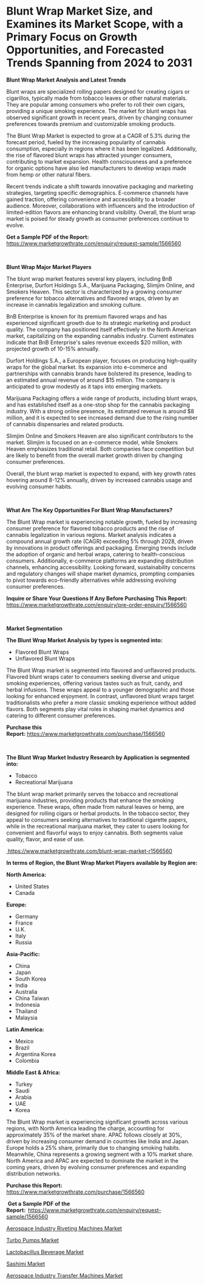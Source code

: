 <p><h1>Blunt Wrap Market Size, and Examines its Market Scope, with a Primary Focus on Growth Opportunities, and Forecasted Trends Spanning from 2024 to 2031</h1></p><p><strong>Blunt Wrap Market Analysis and Latest Trends</strong></p>
<p><p>Blunt wraps are specialized rolling papers designed for creating cigars or cigarillos, typically made from tobacco leaves or other natural materials. They are popular among consumers who prefer to roll their own cigars, providing a unique smoking experience. The market for blunt wraps has observed significant growth in recent years, driven by changing consumer preferences towards premium and customizable smoking products.</p><p>The Blunt Wrap Market is expected to grow at a CAGR of 5.3% during the forecast period, fueled by the increasing popularity of cannabis consumption, especially in regions where it has been legalized. Additionally, the rise of flavored blunt wraps has attracted younger consumers, contributing to market expansion. Health consciousness and a preference for organic options have also led manufacturers to develop wraps made from hemp or other natural fibers.</p><p>Recent trends indicate a shift towards innovative packaging and marketing strategies, targeting specific demographics. E-commerce channels have gained traction, offering convenience and accessibility to a broader audience. Moreover, collaborations with influencers and the introduction of limited-edition flavors are enhancing brand visibility. Overall, the blunt wrap market is poised for steady growth as consumer preferences continue to evolve.</p></p>
<p><strong>Get a Sample PDF of the Report:&nbsp;</strong> <a href="https://www.marketgrowthrate.com/enquiry/request-sample/1566560">https://www.marketgrowthrate.com/enquiry/request-sample/1566560</a></p>
<p>&nbsp;</p>
<p><strong>Blunt Wrap Major Market Players</strong></p>
<p><p>The blunt wrap market features several key players, including BnB Enterprise, Durfort Holdings S.A., Marijuana Packaging, Slimjim Online, and Smokers Heaven. This sector is characterized by a growing consumer preference for tobacco alternatives and flavored wraps, driven by an increase in cannabis legalization and smoking culture.</p><p>BnB Enterprise is known for its premium flavored wraps and has experienced significant growth due to its strategic marketing and product quality. The company has positioned itself effectively in the North American market, capitalizing on the expanding cannabis industry. Current estimates indicate that BnB Enterprise's sales revenue exceeds $20 million, with projected growth of 10-15% annually.</p><p>Durfort Holdings S.A., a European player, focuses on producing high-quality wraps for the global market. Its expansion into e-commerce and partnerships with cannabis brands have bolstered its presence, leading to an estimated annual revenue of around $15 million. The company is anticipated to grow modestly as it taps into emerging markets.</p><p>Marijuana Packaging offers a wide range of products, including blunt wraps, and has established itself as a one-stop shop for the cannabis packaging industry. With a strong online presence, its estimated revenue is around $8 million, and it is expected to see increased demand due to the rising number of cannabis dispensaries and related products.</p><p>Slimjim Online and Smokers Heaven are also significant contributors to the market. Slimjim is focused on an e-commerce model, while Smokers Heaven emphasizes traditional retail. Both companies face competition but are likely to benefit from the overall market growth driven by changing consumer preferences.</p><p>Overall, the blunt wrap market is expected to expand, with key growth rates hovering around 8-12% annually, driven by increased cannabis usage and evolving consumer habits.</p></p>
<p>&nbsp;</p>
<p><strong>What Are The Key Opportunities For Blunt Wrap Manufacturers?</strong></p>
<p><p>The Blunt Wrap market is experiencing notable growth, fueled by increasing consumer preference for flavored tobacco products and the rise of cannabis legalization in various regions. Market analysis indicates a compound annual growth rate (CAGR) exceeding 5% through 2028, driven by innovations in product offerings and packaging. Emerging trends include the adoption of organic and herbal wraps, catering to health-conscious consumers. Additionally, e-commerce platforms are expanding distribution channels, enhancing accessibility. Looking forward, sustainability concerns and regulatory changes will shape market dynamics, prompting companies to pivot towards eco-friendly alternatives while addressing evolving consumer preferences.</p></p>
<p><strong>Inquire or Share Your Questions If Any Before Purchasing This Report:</strong> <a href="https://www.marketgrowthrate.com/enquiry/pre-order-enquiry/1566560">https://www.marketgrowthrate.com/enquiry/pre-order-enquiry/1566560</a></p>
<p>&nbsp;</p>
<p><strong>Market Segmentation</strong></p>
<p><strong>The Blunt Wrap Market Analysis by types is segmented into:</strong></p>
<p><ul><li>Flavored Blunt Wraps</li><li>Unflavored Blunt Wraps</li></ul></p>
<p><p>The Blunt Wrap market is segmented into flavored and unflavored products. Flavored blunt wraps cater to consumers seeking diverse and unique smoking experiences, offering various tastes such as fruit, candy, and herbal infusions. These wraps appeal to a younger demographic and those looking for enhanced enjoyment. In contrast, unflavored blunt wraps target traditionalists who prefer a more classic smoking experience without added flavors. Both segments play vital roles in shaping market dynamics and catering to different consumer preferences.</p></p>
<p><strong>Purchase this Report:&nbsp;</strong><a href="https://www.marketgrowthrate.com/purchase/1566560">https://www.marketgrowthrate.com/purchase/1566560</a></p>
<p>&nbsp;</p>
<p><strong>The Blunt Wrap Market Industry Research by Application is segmented into:</strong></p>
<p><ul><li>Tobacco</li><li>Recreational Marijuana</li></ul></p>
<p><p>The blunt wrap market primarily serves the tobacco and recreational marijuana industries, providing products that enhance the smoking experience. These wraps, often made from natural leaves or hemp, are designed for rolling cigars or herbal products. In the tobacco sector, they appeal to consumers seeking alternatives to traditional cigarette papers, while in the recreational marijuana market, they cater to users looking for convenient and flavorful ways to enjoy cannabis. Both segments value quality, flavor, and ease of use.</p></p>
<p><a href="https://www.marketgrowthrate.com/blunt-wrap-market-r1566560">&nbsp;https://www.marketgrowthrate.com/blunt-wrap-market-r1566560</a></p>
<p><strong>In terms of Region, the Blunt Wrap Market Players available by Region are:</strong></p>
<p>
    <p> <strong> North America: </strong>
        <ul>
            <li>United States</li>
            <li>Canada</li>
        </ul>
        </p> 
    <p> <strong> Europe: </strong>
        <ul>
            <li>Germany</li>
            <li>France</li>
            <li>U.K.</li>
            <li>Italy</li>
            <li>Russia</li>
        </ul>
        </p> 
    <p> <strong> Asia-Pacific: </strong>
        <ul>
            <li>China</li>
            <li>Japan</li>
            <li>South Korea</li>
            <li>India</li>
            <li>Australia</li>
            <li>China Taiwan</li>
            <li>Indonesia</li>
            <li>Thailand</li>
            <li>Malaysia</li>
        </ul>
        </p> 
    <p> <strong> Latin America: </strong>
        <ul>
            <li>Mexico</li>
            <li>Brazil</li>
            <li>Argentina Korea</li>
            <li>Colombia</li>
        </ul>
        </p> 
    <p> <strong> Middle East & Africa: </strong>
        <ul>
            <li>Turkey</li>
            <li>Saudi</li>
            <li>Arabia</li>
            <li>UAE</li>
            <li>Korea</li>
        </ul>
    </p>
    </p>
<p><p>The Blunt Wrap market is experiencing significant growth across various regions, with North America leading the charge, accounting for approximately 35% of the market share. APAC follows closely at 30%, driven by increasing consumer demand in countries like India and Japan. Europe holds a 25% share, primarily due to changing smoking habits. Meanwhile, China represents a growing segment with a 10% market share. North America and APAC are expected to dominate the market in the coming years, driven by evolving consumer preferences and expanding distribution networks.</p></p>
<p><strong>Purchase this Report: </strong><a href="https://www.marketgrowthrate.com/purchase/1566560">https://www.marketgrowthrate.com/purchase/1566560</a></p>
<p>&nbsp;<strong>Get a Sample PDF of the Report:&nbsp;&nbsp;</strong><a href="https://www.marketgrowthrate.com/enquiry/request-sample/1566560">https://www.marketgrowthrate.com/enquiry/request-sample/1566560</a></p>
<p><strong></strong></p>
<p><p><a href="https://medium.com/@ikahanika44_81061/global-aerospace-industry-riveting-machines-industry-analysis-share-growth-trends-and-forecast-e6ab88ce790f">Aerospace Industry Riveting Machines Market</a></p><p><a href="https://issuu.com/reportprime-2/docs/turbo-pumps-market-size-2030.pptx_67b0eba327769f">Turbo Pumps Market</a></p><p><a href="https://www.linkedin.com/pulse/lactobacillus-beverage-market-industry-landscape-growth-1cc7e?trackingId=kr2R31x9R1iGmkjOto4cGQ%3D%3D">Lactobacillus Beverage Market</a></p><p><a href="https://www.linkedin.com/pulse/sashimi-market-forecast-global-trends-analysis-from-urp4e?trackingId=DfO5yJp6RuSDhg3LVZr8VA%3D%3D">Sashimi Market</a></p><p><a href="https://medium.com/@ikahanika44_81061/aerospace-industry-transfer-machines-market-size-market-segmentation-market-trends-and-growth-18faa7426214?postPublishedType=repub">Aerospace Industry Transfer Machines Market</a></p></p>